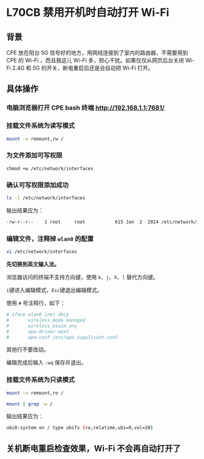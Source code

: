 # L70CB 禁用开机时自动打开 Wi-Fi

## 背景

CPE 放在阳台 5G 信号好的地方，用网线连接到了室内的路由器，不需要用到 CPE 的 Wi-Fi ，而且我这儿 Wi-Fi 多，担心干扰。如果仅仅从网页后台关闭 Wi-Fi 2.4G 和 5G 的开关，断电重启后还是会自动把 Wi-Fi 打开。

## 具体操作

### 电脑浏览器打开 CPE bash 终端 http://192.168.1.1:7681/

### 挂载文件系统为读写模式

```bash
mount -o remount,rw /
```

### 为文件添加可写权限

```ba
chmod +w /etc/network/interfaces
```

### 确认可写权限添加成功

```bash
ls -l /etc/network/interfaces
```

输出结果应为：

```bash
-rw-r--r--    1 root     root           615 Jan  2  2024 /etc/network/interfaces
```

### 编辑文件，注释掉 `wlan0` 的配置

```bash
vi /etc/network/interfaces
```

**先切换到英文输入法。**

浏览器访问的终端不支持方向键，使用 `k`、`j`、`h`、`l` 替代方向键。

`i`键进入编辑模式，`Esc`键退出编辑模式。

使用 `#` 号注释行，如下：

```bash
# iface wlan0 inet dhcp
#       wireless_mode managed
#       wireless_essid any
#       wpa-driver wext
#       wpa-conf /etc/wpa_supplicant.conf
```

其他行不要改动。

编辑完成后输入 `:wq` 保存并退出。

### 挂载文件系统为只读模式

```bash
mount -o remount,ro /

mount | grep -w /
```

输出结果应为：

```bash
ubi0:system on / type ubifs (ro,relatime,ubi=0,vol=20)
```

## 关机断电重启检查效果，Wi-Fi 不会再自动打开了

